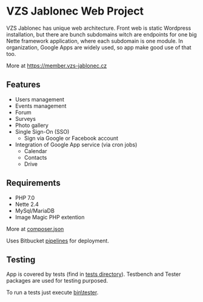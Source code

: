 # VZS Jablonec Web Project

VZS Jablonec has unique web architecture. Front web is static Wordpress installation, but there are bunch subdomains witch are endpoints for one big Nette framework application, where each subdomain is one module. In organization, Google Apps are widely used, so app make good use of that too. 

More at https://member.vzs-jablonec.cz

## Features

 - Users management
 - Events management 
 - Forum
 - Surveys
 - Photo gallery
 - Single Sign-On (SSO)
 	- Sign via Google or Facebook account
 - Integration of Google App service (via cron jobs) 
 	- Calendar
 	- Contacts
 	- Drive
 
## Requirements

 - PHP 7.0
 - Nette 2.4
 - MySql/MariaDB
 - Image Magic PHP extention

More at [composer.json](composer.json)

Uses Bitbucket [pipelines](bitbucket-pipelines.yml) for deployment.
 
 ## Testing
 
App is covered by tests (find in [tests directory](tests)). Testbench and Tester packages are used for testing purposed.
 
To run a tests just execute [bin\tester](bin/tester).